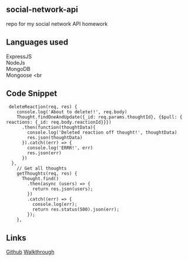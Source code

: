 ## social-network-api
repo for my social network API homework

## Languages used
ExpressJS <br>
NodeJs <br>
MongoDB <br>
Mongoose <br

## Code Snippet
```
 deleteReaction(req, res) {
    console.log('About to delete!!', req.body)
    Thought.findOneAndUpdate({_id: req.params.thoughtId}, {$pull: { reactions: {_id: req.body.reactionId}}})
      .then(function(thoughtData){
        console.log('Deleted reaction off thought!', thoughtData)
        res.json(thoughtData)
      }).catch((err) => {
        console.log('ERRR!', err)
        res.json(err)
      })
  },
    // Get all thoughts
    getThoughts(req, res) {
      Thought.find()
        .then(async (users) => {
          return res.json(users);
        })
        .catch((err) => {
          console.log(err);
          return res.status(500).json(err);
        });
    },
```

## Links
[Github](https://github.com/OscarP76/social-network-api)
[Walkthrough](https://youtu.be/lL4_UKD5aCk)